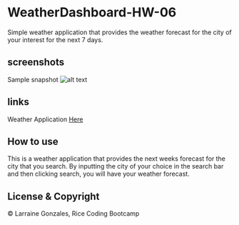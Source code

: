 # WeatherDashboard-HW-06

Simple weather application that provides the weather forecast for the city of your interest for the next 7 days.

## screenshots
Sample snapshot
![alt text](https://user-images.githubusercontent.com/68169895/91373585-64e87a00-e7dc-11ea-9a80-fd17ea1c330d.png)

## links
Weather Application [Here](https://larraineg.github.io/WeatherDashboard-HW-06/)

## How to use
This is a weather application that provides the next weeks forecast for the city that you search. By inputting the city of your choice in the search bar and then clicking search, you will have your weather forecast. 

## License & Copyright
© Larraine Gonzales, Rice Coding Bootcamp

